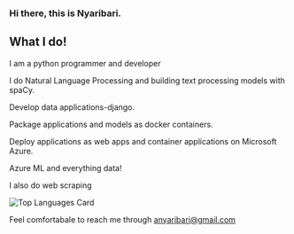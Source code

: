 ### Hi there, this is Nyaribari.


## What I do!

I am a python programmer and developer

I do Natural Language Processing and building text processing models with spaCy.

Develop data applications-django.

Package applications and models as docker containers.

Deploy applications as web apps and container applications on Microsoft Azure.

Azure ML and everything data!

I also do web scraping


![Top Languages Card](https://github-readme-stats.vercel.app/api/top-langs/?username=Nyaribari&layout=compact)

Feel comfortabale to reach me through anyaribari@gmail.com
